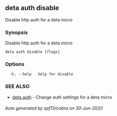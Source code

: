## deta auth disable

Disable http auth for a deta micro

### Synopsis

Disable http auth for a deta micro

```
deta auth disable [flags]
```

### Options

```
  -h, --help   help for disable
```

### SEE ALSO

* [deta auth](deta_auth.md)	 - Change auth settings for a deta micro

###### Auto generated by spf13/cobra on 30-Jun-2020
